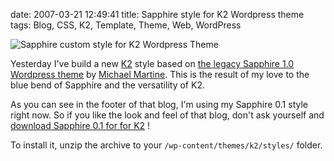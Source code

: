date: 2007-03-21 12:49:41
title: Sapphire style for K2 Wordpress theme
tags: Blog, CSS, K2, Template, Theme, Web, WordPress

![Sapphire custom style for K2 Wordpress Theme](/static/uploads/2007/k2-sapphire.png)

Yesterday I've build a new [K2](http://getk2.com) style based on [the legacy Sapphire 1.0 Wordpress theme](http://www.michaelmartine.com/free-wordpress-themes/free-wordpress-theme-sapphire/) by [Michael Martine](http://www.michaelmartine.com). This is the result of my love to the blue bend of Sapphire and the versatility of K2.

As you can see in the footer of that blog, I'm using my Sapphire 0.1 style right now. So if you like the look and feel of that blog, don't ask yourself and [download Sapphire 0.1 for for K2](http://kevin.deldycke.com/static/wordpress/wordpress-k2-style-sapphire-0.1.zip) !

To install it, unzip the archive to your `/wp-content/themes/k2/styles/` folder.
